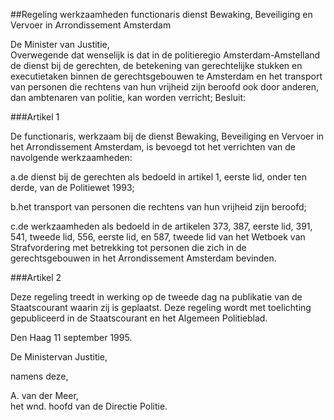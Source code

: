 <meta http-equiv='Content-Type' content='text/html; charset=utf-8' />

##Regeling werkzaamheden functionaris dienst Bewaking, Beveiliging en Vervoer in Arrondissement Amsterdam

De Minister van Justitie,  
Overwegende dat wenselijk is dat in de politieregio Amsterdam-Amstelland de dienst bij de gerechten, de betekening van gerechtelijke stukken en executietaken binnen de gerechtsgebouwen te Amsterdam en het transport van personen die rechtens van hun vrijheid zijn beroofd ook door anderen, dan ambtenaren van politie, kan worden verricht;
Besluit:    

###Artikel 1 

De functionaris, werkzaam bij de dienst Bewaking, Beveiliging en Vervoer in het Arrondissement Amsterdam, is bevoegd tot het verrichten van de navolgende werkzaamheden:

a.de dienst bij de gerechten als bedoeld in artikel 1, eerste lid, onder ten derde, van de Politiewet 1993;

b.het transport van personen die rechtens van hun vrijheid zijn beroofd;

c.de werkzaamheden als bedoeld in de artikelen 373, 387, eerste lid, 391, 541, tweede lid, 556, eerste lid, en 587, tweede lid van het Wetboek van Strafvordering met betrekking tot personen die zich in de gerechtsgebouwen in het Arrondissement Amsterdam bevinden. 

###Artikel 2 

Deze regeling treedt in werking op de tweede dag na publikatie van de Staatscourant waarin zij is geplaatst. 
Deze regeling wordt met toelichting gepubliceerd in de Staatscourant en het Algemeen Politieblad. 

Den Haag
11 september 1995. 

De 
Ministervan Justitie,

namens deze,

A.  van der Meer,   
het wnd. hoofd van de Directie Politie.    
